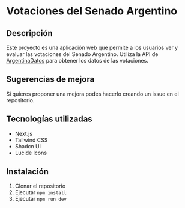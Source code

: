 # Votaciones del Senado Argentino

## Descripción

Este proyecto es una aplicación web que permite a los usuarios ver y evaluar las votaciones del Senado Argentino. Utiliza la API de [ArgentinaDatos](https://argentinadatos.com) para obtener los datos de las votaciones.

## Sugerencias de mejora

Si quieres proponer una mejora podes hacerlo creando un issue en el repositorio.

## Tecnologías utilizadas

- Next.js
- Tailwind CSS
- Shadcn UI
- Lucide Icons

## Instalación

1. Clonar el repositorio
2. Ejecutar `npm install`
3. Ejecutar `npm run dev`




